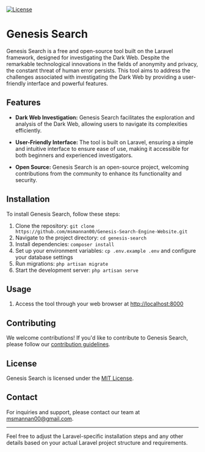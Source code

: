[![License](https://img.shields.io/badge/license-MIT-blue.svg)](LICENSE)

# Genesis Search

Genesis Search is a free and open-source tool built on the Laravel framework, designed for investigating the Dark Web. Despite the remarkable technological innovations in the fields of anonymity and privacy, the constant threat of human error persists. This tool aims to address the challenges associated with investigating the Dark Web by providing a user-friendly interface and powerful features.

## Features

- **Dark Web Investigation:** Genesis Search facilitates the exploration and analysis of the Dark Web, allowing users to navigate its complexities efficiently.

- **User-Friendly Interface:** The tool is built on Laravel, ensuring a simple and intuitive interface to ensure ease of use, making it accessible for both beginners and experienced investigators.

- **Open Source:** Genesis Search is an open-source project, welcoming contributions from the community to enhance its functionality and security.

## Installation

To install Genesis Search, follow these steps:

1. Clone the repository: `git clone https://github.com/msmannan00/Genesis-Search-Engine-Website.git`
2. Navigate to the project directory: `cd genesis-search`
3. Install dependencies: `composer install`
4. Set up your environment variables: `cp .env.example .env` and configure your database settings
5. Run migrations: `php artisan migrate`
6. Start the development server: `php artisan serve`

## Usage

1. Access the tool through your web browser at [http://localhost:8000](http://localhost:8000)

## Contributing

We welcome contributions! If you'd like to contribute to Genesis Search, please follow our [contribution guidelines](CONTRIBUTING.md).

## License

Genesis Search is licensed under the [MIT License](LICENSE).

## Contact

For inquiries and support, please contact our team at [msmannan00@gmail.com](mailto:msmannan00@gmail.com).

---

Feel free to adjust the Laravel-specific installation steps and any other details based on your actual Laravel project structure and requirements.
